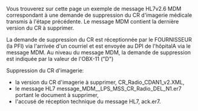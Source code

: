 Vous trouverez sur cette page un exemple de message HL7v2.6 MDM correspondant à une demande de suppression du CR d'imagerie médicale transmis à l'étape précédente.
Le message MDM contient la dernière version du CR à supprimer.

La demande de suppression du CR est réceptionnée par le FOURNISSEUR (la PFI) via l'arrivée d'un courriel et est envoyée au DPI de l'hôpitalA via le message MDM. 
Au niveau du message MDM, la demande de suppression est indiquée par la valeur de l'OBX-11 ("D")

Suppression du CR d'imagerie:
- la version du CR d'imagerie à supprimer, CR_Radio_CDAN1_v2.XML,
- le message HL7 message_MDM__LPS_MSS_CR_Radio_DEL_N1.er7 portant le document à supprimer,
- l'accusé de réception technique du message HL7, ack.er7.

